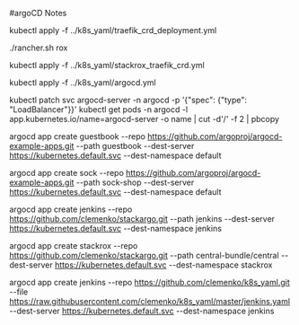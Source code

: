 #argoCD Notes



kubectl apply -f ../k8s_yaml/traefik_crd_deployment.yml

./rancher.sh rox

kubectl apply -f ../k8s_yaml/stackrox_traefik_crd.yml

kubectl apply -f ../k8s_yaml/argocd.yml

kubectl patch svc argocd-server -n argocd -p '{"spec": {"type": "LoadBalancer"}}'
kubectl get pods -n argocd -l app.kubernetes.io/name=argocd-server -o name | cut -d'/' -f 2 | pbcopy





argocd app create guestbook --repo https://github.com/argoproj/argocd-example-apps.git --path guestbook --dest-server https://kubernetes.default.svc --dest-namespace default

argocd app create sock --repo https://github.com/argoproj/argocd-example-apps.git --path sock-shop --dest-server https://kubernetes.default.svc --dest-namespace default

argocd app create jenkins --repo https://github.com/clemenko/stackargo.git --path jenkins --dest-server https://kubernetes.default.svc --dest-namespace jenkins



argocd app create stackrox --repo https://github.com/clemenko/stackargo.git --path central-bundle/central --dest-server https://kubernetes.default.svc --dest-namespace stackrox

argocd app create jenkins --repo https://github.com/clemenko/k8s_yaml.git --file https://raw.githubusercontent.com/clemenko/k8s_yaml/master/jenkins.yaml --dest-server https://kubernetes.default.svc --dest-namespace jenkins 
